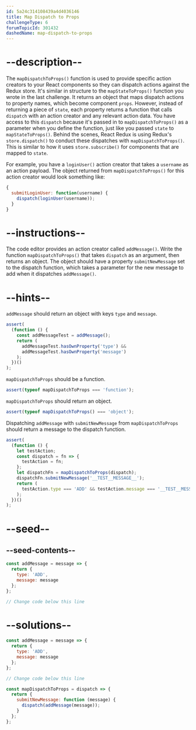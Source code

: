 ```yaml
---
id: 5a24c314108439a4d4036146
title: Map Dispatch to Props
challengeType: 6
forumTopicId: 301432
dashedName: map-dispatch-to-props
---
```


# --description--

The `mapDispatchToProps()` function is used to provide specific action creators to your React components so they can dispatch actions against the Redux store. It's similar in structure to the `mapStateToProps()` function you wrote in the last challenge. It returns an object that maps dispatch actions to property names, which become component `props`. However, instead of returning a piece of `state`, each property returns a function that calls `dispatch` with an action creator and any relevant action data. You have access to this `dispatch` because it's passed in to `mapDispatchToProps()` as a parameter when you define the function, just like you passed `state` to `mapStateToProps()`. Behind the scenes, React Redux is using Redux's `store.dispatch()` to conduct these dispatches with `mapDispatchToProps()`. This is similar to how it uses `store.subscribe()` for components that are mapped to `state`.

For example, you have a `loginUser()` action creator that takes a `username` as an action payload. The object returned from `mapDispatchToProps()` for this action creator would look something like:

```jsx
{
  submitLoginUser: function(username) {
    dispatch(loginUser(username));
  }
}
```

# --instructions--

The code editor provides an action creator called `addMessage()`. Write the function `mapDispatchToProps()` that takes `dispatch` as an argument, then returns an object. The object should have a property `submitNewMessage` set to the dispatch function, which takes a parameter for the new message to add when it dispatches `addMessage()`.

# --hints--

`addMessage` should return an object with keys `type` and `message`.

```js
assert(
  (function () {
    const addMessageTest = addMessage();
    return (
      addMessageTest.hasOwnProperty('type') &&
      addMessageTest.hasOwnProperty('message')
    );
  })()
);
```

`mapDispatchToProps` should be a function.

```js
assert(typeof mapDispatchToProps === 'function');
```

`mapDispatchToProps` should return an object.

```js
assert(typeof mapDispatchToProps() === 'object');
```

Dispatching `addMessage` with `submitNewMessage` from `mapDispatchToProps` should return a message to the dispatch function.

```js
assert(
  (function () {
    let testAction;
    const dispatch = fn => {
      testAction = fn;
    };
    let dispatchFn = mapDispatchToProps(dispatch);
    dispatchFn.submitNewMessage('__TEST__MESSAGE__');
    return (
      testAction.type === 'ADD' && testAction.message === '__TEST__MESSAGE__'
    );
  })()
);
```

# --seed--

## --seed-contents--

```jsx
const addMessage = message => {
  return {
    type: 'ADD',
    message: message
  };
};

// Change code below this line
```

# --solutions--

```jsx
const addMessage = message => {
  return {
    type: 'ADD',
    message: message
  };
};

// Change code below this line

const mapDispatchToProps = dispatch => {
  return {
    submitNewMessage: function (message) {
      dispatch(addMessage(message));
    }
  };
};
```
